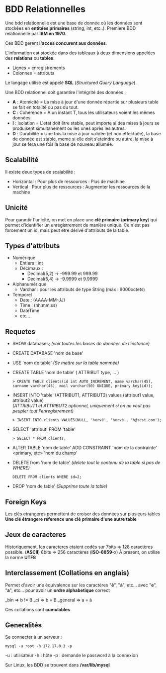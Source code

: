 # BDD Relationnelles

Une bdd relationnelle est une base de donnée où les données sont stockées en **entitées primaires** (string, int, etc..).
Premiere BDD relationnelle par **IBM en 1970**.

Ces BDD gerent **l'acces concurent aux données**.

L'information est stockée dans des tableaux à deux dimensions appelées des **relations** ou **tables**.

- Lignes = enregistrements
- Colonnes = attributs

Le langage utilisé est appelé **SQL** (*Structured Query Language*).

Une BDD relationnel doit garantire l'intégrité des données :

- **A** : Atomicité = La mise à jour d'une donnée répartie sur plusieurs table se fait en totalité ou pas du tout.
- **C** : Coherence = À un instant T, tous les utilisateurs voient les mêmes données.
- **I** : Isolation = L'etat doit être stable, peut importe si des mises à jours se produisent simultanement ou les unes après les autres.
- **D** : Durabilité = Une fois la mise à jour validée (et non effectuée), la base de donnée est stable, meme si elle doit s'eteindre ou autre, la mise à jour se fera une fois la base de nouveau allumée.

## Scalabilité

Il existe deux types de scalabilité :

- Horizontal : Pour plus de ressources : Plus de machine
- Vertical : Pour plus de ressources : Augmenter les ressources de la machine

## Unicité

Pour garantir l'unicité, on met en place une **clé primaire** (**primary key**) qui permet d'identifier un enregistrement de manière unique. 
Ce n'est pas forcement un id, mais peut etre dérivé d'attributs de la table.

## Types d'attributs

- Numérique
    - Entiers : int
    - Décimaux : 
        - Decimal(5,2) -> -999.99 et 999.99
        - Decimal(5,4) -> -9.9999 et 9.9999
- Alphanumérique
    - Varchar : pour les attributs de type String (max : 9000octets)
- Temporel
    - Date : (AAAA-MM-JJ)
    - Time : (hh:mm:ss)
    - DateTime
    - etc...


## Requetes

- SHOW databases; *(voir toutes les bases de données de l'instance)*

- CREATE DATABASE 'nom de base'

- USE 'nom de table' *(Se mettre sur la table nommée)*

- CREATE TABLE 'nom de table' (
    ATTRIBUT type,
    ...
)
    ```
    > CREATE TABLE clients(id int AUTO_INCREMENT, name varchar(45), surname varchar(45), mail varchar(50) UNIQUE, primary key(id));
    ```

- INSERT INTO 'table' (ATTRIBUT1, ATTRIBUT2) values (attribut1 value, attribut2 value)  
*(ATTRIBUT1 et ATTRIBUT2 optionnel, uniquement si on ne veut pas peupler tout l'enregistrement)*
    ```
    > INSERT INTO clients VALUES(NULL, 'hervé', 'hervé', 'h@test.com');
    ```

- SELECT 'attribut' FROM 'table'
    ```
    > SELECT * FROM clients;
    ```

- ALTER TABLE 'nom de table' ADD CONSTRAINT 'nom de la contrainte' \<primary, etc> 'nom du champ'

- DELETE from 'nom de table' *(delete tout le contenu de la table si pas de WHERE)*
    ```
    DELETE FROM clients WHERE id=2;
    ```

- DROP 'nom de table' *(Supprime toute la table)*

## Foreign Keys

Les clés etrangeres permettent de croiser des données sur plusieurs tables
**Une clé étrangere réference une clé primaire d'une autre table**

## Jeux de caracteres

Historiquement, les caracteres etaient codés sur 7bits => 128 caractères possible. (**ASCII**)
8bits => 256 caractères (**ISO-8859**-x)
À present, on utilise la norme **UTF8**

## Interclassement (Collations en anglais)

Permet d'avoir une équivalence sur les caractères "**è**", "**à**", etc... avec "**e**", "**a**", etc... pour avoir un **ordre alphabetique** correct

_bin => b != B
_ci => b = B
_general => a = à

Ces collations sont **cumulables**

## Generalités

Se connecter à un serveur :
```
mysql -u root -h 172.17.0.3 -p
```
-u : utilisateur
-h : hôte
-p : demande le password à la connexion



Sur Linux, les BDD se trouvent dans **/var/lib/mysql**